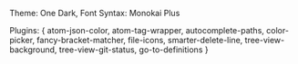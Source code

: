 Theme: One Dark,
Font Syntax: Monokai Plus

Plugins: {
  atom-json-color,
  atom-tag-wrapper,
  autocomplete-paths,
  color-picker,
  fancy-bracket-matcher,
  file-icons,
  smarter-delete-line,
  tree-view-background,
  tree-view-git-status,
  go-to-definitions
}
